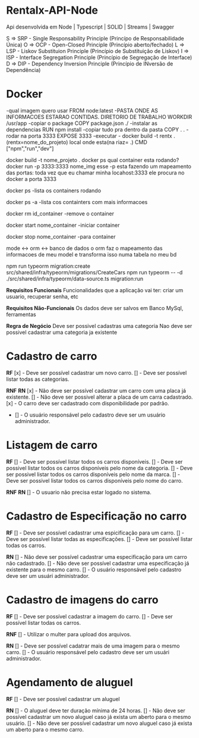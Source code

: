 # Rentalx-API-Node
Api desenvolvida em Node | Typescript | SOLID | Streams | Swagger

S => SRP - Single Responsability Principle (Princípo de Responsabilidade Única)
O => OCP - Open-Closed Principle (Princípio aberto/fechado)
L => LSP - Liskov Substituion Principle (Princípio de Substituição de Liskov)
I => ISP - Interface Segregation Principle (Princípio de Segregação de Interface)
D => DIP - Dependency Inversion Principle (Princípio de INversão de Dependência)

# Docker
-qual imagem quero usar
FROM node:latest
-PASTA ONDE AS INFORMACOES ESTARAO CONTIDAS. DIRETORIO DE TRABALHO 
WORKDIR /usr/app
-copiar o package
COPY package.json ./
-instalar as dependencias
RUN npm install
-copiar tudo pra dentro da pasta
COPY . . 
-rodar na porta 3333
EXPOSE 3333
-executar - docker build -t rentx . (rentx=nome_do_projeto) local onde esta(na riaz= .)
CMD ["npm","run","dev"]


docker build -t nome_projeto .
docker ps 
  qual container esta rodando?
docker run -p 3333:3333 nome_img
  esse -p esta fazendo um mapeamento das portas: toda vez que eu chamar minha locahost:3333 ele procura no docker a porta 3333

docker ps
-lista os containers rodando

docker ps -a
-lista cos containters com mais informacoes

docker rm id_container
-remove o container

docker start nome_container
-iniciar container

docker stop nome_container
-para container

mode <-> orm <-> banco de dados
o orm faz o mapeamento das informacoes de meu model e transforma isso numa tabela no meu bd

npm run typeorm migration:create src/shared/infra/typeorm/migrations/CreateCars
npm run typeorm -- -d ./src/shared/infra/typeorm/data-source.ts migration:run

**Requisitos Funcionais**
Funcionalidades que a aplicação vai ter: criar um usuario, recuperar senha, etc


**Requisitos Não-Funcionais**
Os dados deve ser salvos em Banco MySql, ferramentas


**Regra de Negócio**
Deve ser possivel cadastras uma categoria
Nao deve ser possivel cadastrar uma categoria ja existente

# Cadastro de carro
**RF**
[x] - Deve ser possível cadastrar um novo carro.
[] - Deve ser possível listar todas as categorias.

**RNF**
**RN**
[x] - Não deve ser possível cadastrar um carro com uma placa já existente.
[] - Não deve ser possivel alterar a placa de um carra cadastrado.
[x] - O carro deve ser cadastrado com disponibilidade por padrão.
* [] - O usuário responsável pelo cadastro deve ser um usuário administrador.

# Listagem de carro

**RF**
[] - Deve ser possível listar todos os carros disponíveis.
[] - Deve ser possivel listar todos os carros disponíveis pelo nome da categoria.
[] - Deve ser possivel listar todos os carros disponíveis pelo nome da marca.
[] - Deve ser possivel listar todos os carros disponíveis pelo nome do carro.


**RNF**
**RN**
[] - O usuario não precisa estar logado no sistema.

# Cadastro de Especificação no carro

**RF**
[] - Deve ser possível cadastrar uma espicificação para um carro.
[] - Deve ser possível listar todas as especificações.
[] - Deve ser possível listar todas os carros.

**RN**
[] - Não deve ser possível cadastrar uma especificação para um carro não cadastrado.
[] - Não deve ser possível cadastrar uma especificação já existente para o mesmo carro.
[] - O usuário responsável pelo cadastro deve ser um usuári administrador.

# Cadastro de imagens do carro
**RF**
[] - Deve ser possível cadastrar a imagem do carro.
[] - Deve ser possível listar todas os carros.

**RNF**
[] - Utilizar o multer para upload dos arquivos.

**RN**
[] - Deve ser possível cadatrar mais de uma imagem para o mesmo carro.
[] - O usuário responsável pelo cadastro deve ser um usuári administrador.

# Agendamento de aluguel
**RF**
[] - Deve ser possível cadastrar um aluguel

**RN**
[] - O aluguel deve ter duração mínima de 24 horas.
[] - Não deve ser possível cadastrar um novo aluguel caso já exista um aberto para o mesmo usuário.
[] - Não deve ser possível cadastrar um novo aluguel caso já exista um aberto para o mesmo carro.
